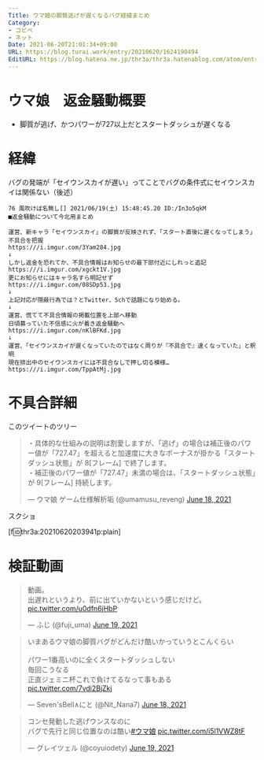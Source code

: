 ```yaml
---
Title: ウマ娘の脚質逃げが遅くなるバグ経緯まとめ
Category:
- コピペ
- ネット
Date: 2021-06-20T21:01:34+09:00
URL: https://blog.turai.work/entry/20210620/1624190494
EditURL: https://blog.hatena.ne.jp/thr3a/thr3a.hatenablog.com/atom/entry/26006613778090907
---
```


# ウマ娘　返金騒動概要

- 脚質が逃げ、かつパワーが727以上だとスタートダッシュが遅くなる

# 経緯

バグの発端が「セイウンスカイが遅い」ってことでバグの条件式にセイウンスカイは関係ない（後述）

```
76 風吹けば名無し[] 2021/06/19(土) 15:48:45.20 ID:/In3o5qkM
■返金騒動について今北用まとめ

運営、新キャラ「セイウンスカイ」の脚質が反映されず、「スタート直後に遅くなってしまう」不具合を把握
https:///i.imgur.com/3Yam284.jpg
↓
しかし返金を恐れてか、不具合情報はお知らせの最下部付近にしれっと追記
https:///i.imgur.com/xgckt1V.jpg
更にお知らせにはキャラ名すら明記せず
https:///i.imgur.com/08SDp53.jpg
↓
上記対応が隠蔽行為では？とTwitter、5chで話題になり始める。
↓
運営、慌てて不具合情報の掲載位置を上部へ移動
日頃募っていた不信感に火が着き返金騒動へ
https:///i.imgur.com/nKlBFKd.jpg
↓
運営、「セイウンスカイが遅くなっていたのではなく周りが『不具合で』速くなっていた」と釈明
現在排出中のセイウンスカイには不具合なしで押し切る模様…
https:///i.imgur.com/TppAtMj.jpg
```

# 不具合詳細

このツイートのツリー

<blockquote class="twitter-tweet"><p lang="ja" dir="ltr">・具体的な仕組みの説明は割愛しますが、「逃げ」の場合は補正後のパワー値が「727.47」を超えると加速度に大きなボーナスが掛かる「スタートダッシュ状態」が 8[フレーム] で終了します。<br>・補正後のパワー値が「727.47」未満の場合は、「スタートダッシュ状態」が 9[フレーム] 持続します。</p>&mdash; ウマ娘 ゲーム仕様解析垢 (@umamusu_reveng) <a href="https://twitter.com/umamusu_reveng/status/1405932710594371584?ref_src=twsrc%5Etfw">June 18, 2021</a></blockquote> <script async src="https://platform.twitter.com/widgets.js" charset="utf-8"></script>

スクショ

[f:id:thr3a:20210620203941p:plain]

# 検証動画

<blockquote class="twitter-tweet"><p lang="ja" dir="ltr">動画。<br>出遅れというより、前に出ていかないという感じだけど。 <a href="https://t.co/u0dfn6jHbP">pic.twitter.com/u0dfn6jHbP</a></p>&mdash; ふじ (@fuji_uma) <a href="https://twitter.com/fuji_uma/status/1406364673507696645?ref_src=twsrc%5Etfw">June 19, 2021</a></blockquote> <script async src="https://platform.twitter.com/widgets.js" charset="utf-8"></script>


<blockquote class="twitter-tweet"><p lang="ja" dir="ltr">いまあるウマ娘の脚質バグがどんだけ酷いかっていうとこんくらい<br><br>パワー1番高いのに全くスタートダッシュしない<br>毎回こうなる<br>正直ジェミニ杯これで負けてるなって事もある <a href="https://t.co/7vdi2BjZkj">pic.twitter.com/7vdi2BjZkj</a></p>&mdash; Seven&#39;sBell∧にと (@Nit_Nana7) <a href="https://twitter.com/Nit_Nana7/status/1406006863028621314?ref_src=twsrc%5Etfw">June 18, 2021</a></blockquote> <script async src="https://platform.twitter.com/widgets.js" charset="utf-8"></script>

<blockquote class="twitter-tweet"><p lang="ja" dir="ltr">コンセ発動した逃げウンスなのに<br>バグで先行と同じ位置なのは酷い<a href="https://twitter.com/hashtag/%E3%82%A6%E3%83%9E%E5%A8%98?src=hash&amp;ref_src=twsrc%5Etfw">#ウマ娘</a> <a href="https://t.co/i5l1VWZ8tF">pic.twitter.com/i5l1VWZ8tF</a></p>&mdash; グレイツェル (@coyuiodety) <a href="https://twitter.com/coyuiodety/status/1406138046781612034?ref_src=twsrc%5Etfw">June 19, 2021</a></blockquote> <script async src="https://platform.twitter.com/widgets.js" charset="utf-8"></script>
